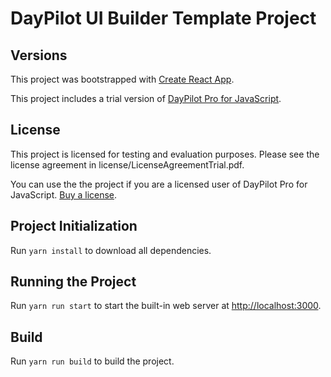 # DayPilot UI Builder Template Project

## Versions

This project was bootstrapped with [Create React App](https://github.com/facebookincubator/create-react-app).

This project includes a trial version of [DayPilot Pro for JavaScript](https://javascript.daypilot.org/).

## License

This project is licensed for testing and evaluation purposes. Please see the license agreement in license/LicenseAgreementTrial.pdf. 

You can use the the project if you are a licensed user of DayPilot Pro for JavaScript. [Buy a license](https://javascript.daypilot.org/buy/).

## Project Initialization

Run `yarn install` to download all dependencies.

## Running the Project

Run `yarn run start` to start the built-in web server at [http://localhost:3000](http://localhost:3000).

## Build

Run `yarn run build` to build the project.


